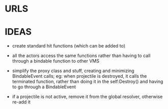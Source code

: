 
# URLS

[1]: https://github.com/evaera/roblox-lua-promise


# IDEAS

- create standard hit functions (which can be added to)

- all the actors access the same functions rather
than having to call through a bindable function to other VMS

- simplify the proxy class and stuff, creating and minimizing BindableEvent calls;
eg: when projectile is destroyed, it calls the terminated function,
rather than doing it in the self:Destroy() and having to go through a BindableEvent

- if a projectile is not active,
remove it from the global resolver, otherwise re-add it
